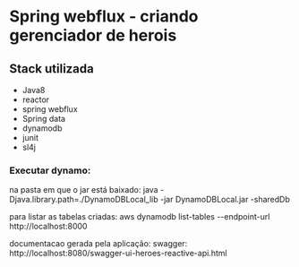 
# Spring webflux - criando gerenciador de herois

## Stack utilizada

  * Java8
  * reactor
  * spring webflux
  * Spring data
  * dynamodb
  * junit
  * sl4j
  


### Executar dynamo: 

 na pasta em que o jar está baixado: java -Djava.library.path=./DynamoDBLocal_lib -jar DynamoDBLocal.jar -sharedDb
 
para listar as tabelas criadas:  aws dynamodb list-tables --endpoint-url http://localhost:8000


documentacao gerada pela aplicação: swagger: http://localhost:8080/swagger-ui-heroes-reactive-api.html
